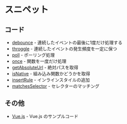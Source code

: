 # スニペット

## コード

- [debounce](debounce.js) - 連続したイベントの最後に1度だけ処理する
- [throggle](throttle.js) - 連続したイベントの発生頻度を一定に保つ
- [poll](poll.js) - ポーリング処理
- [once](once.js) - 関数を一度だけ処理
- [getAbsoluteUrl](getAbsoluteUrl.js) - 絶対パスを取得
- [isNative](isNative.js) - 組み込み関数かどうかを取得
- [insertRule](insertRule.js) - インラインスタイルの追加
- [matchesSelector](matchesSelector.js) - セレクターのマッチング


## その他

- [Vue.js](vue.md) - Vue.js のサンプルコード

